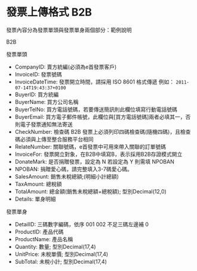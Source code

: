 # 發票上傳格式 B2B

發票內容分為發票單頭與發票單身兩個部分：範例說明

B2B

發票單頭

* CompanyID: 賣方統編\(必須為e首發票客戶\)
* InvoiceID: 發票號碼
* InvoiceDateTime: 發票開立時間，請採用 ISO 8601 格式傳遞 例如： `2011-07-14T19:43:37+0100`
* BuyerID: 買方統編
* BuyerName: 買方公司名稱
* BuyerTelNo: 買方電話號碼，若要傳送簡訊則此欄位填寫行動電話號碼
* BuyerEmail: 買方電子郵件帳號，此欄位與\[買方電話號碼\]兩者必填其一，否則電子發票通知無法寄送
* CheckNumber: 檢查碼 B2B 發票上必須列印四碼檢查碼\(隨機四碼\)，且檢查碼必須與上傳至整合服務平台相同
* RelateNumber: 關聯號碼，e首發票中可用來帶入關聯的訂單號碼
* InvoiceFor: 發票開立對象，在B2B中填寫B，表示採用B2B存證模式開立
* DonateMark: 是否捐贈發票，設定為 N 若設定為 Y 則需填 NPOBAN
* NPOBAN: 捐贈愛心碼，請完整填入3-7碼愛心碼。
* SalesAmount: 銷售未稅總額;\(明細小計總額\)
* TaxAmount: 總稅額
* TotalAmount: 總金額\(銷售未稅總額+總稅額\); 型別Decimal\(12,0\)
* Details: 單身明細

發票單身

* DetailID: 三碼數字編碼，依序 001 002 不足三碼左邊補 0
* ProductID: 產品代碼
* ProductName: 產品名稱
* Quantity: 數量; 型別Decimal\(17,4\)
* UnitPrice: 未稅單價; 型別Decimal\(17,4\)
* SubTotal: 未稅小計; 型別Decimal\(17,4\) 

